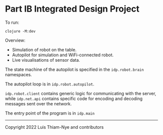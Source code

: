 
# Part IB Integrated Design Project

To run:

`clojure -M:dev`

Overview:

- Simulation of robot on the table.
- Autopilot for simulation and WiFi-connected robot.
- Live visualisations of sensor data.

The state machine of the autopilot is specified in the `idp.robot.brain` namespaces.

The autopilot loop is in `idp.robot.autopilot`.

`idp.robot.client` contains generic logic for communicating with the server, while `idp.net.api` contains specific code for encoding and decoding messages sent over the network.

The entry point of the program is in `idp.main`

---

Copyright 2022 Luis Thiam-Nye and contributors

